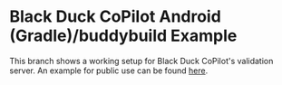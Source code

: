 # Black Duck CoPilot Android (Gradle)/buddybuild Example



This branch shows a working setup for Black Duck CoPilot's validation server.
An example for public use can be found [here](https://github.com/BlackDuckCoPilot/example-android-buddybuild).
